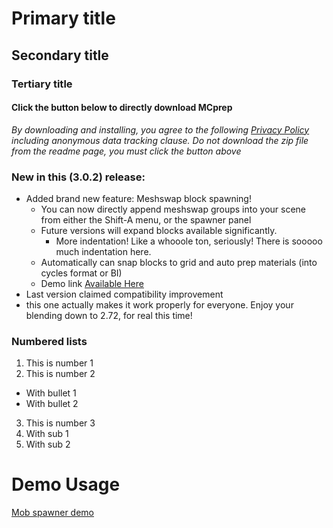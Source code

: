 # Primary title

## Secondary title

### Tertiary title

#### Click the button below to directly download MCprep
_By downloading and installing, you agree to the following [Privacy Policy](https://theduckcow.com/privacy-policy) including anonymous data tracking clause. Do not download the zip file from the readme page, you must click the button above_

### New in this (3.0.2) release:
- Added brand new feature: Meshswap block spawning!
  - You can now directly append meshswap groups into your scene from either the Shift-A menu, or the spawner panel
  - Future versions will expand blocks available significantly.
    - More indentation! Like a whooole ton, seriously! There is sooooo much indentation here.
  - Automatically can snap blocks to grid and auto prep materials (into cycles format or BI)
  - Demo link [Available Here](https://twitter.com/TheDuckCow/status/865971279979048961)
- Last version claimed compatibility improvement 
- this one actually makes it work properly for everyone. Enjoy your blending down to 2.72, for real this time!

### Numbered lists
1. This is number 1
2. This is number 2
  - With bullet 1
  - With bullet 2
3. This is number 3
  1. With sub 1
  2. With sub 2

Demo Usage
======

[Mob spawner demo](https://www.youtube.com/watch?v=C3YoZx-seFE)
